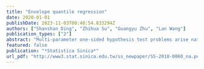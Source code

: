 ```yaml
---
title: "Envelope quantile regression"
date: 2020-01-01
publishDate: 2023-11-03T00:48:54.833294Z
authors: ["Shanshan Ding", "Zhihua Su", "Guangyu Zhu", "Lan Wang"]
publication_types: ["2"]
abstract: "Multi-parameter one-sided hypothesis test problems arise naturally in many applications. We are particularly interested in effective tests for monitoring multiple quality indices in forestry products. Our search reveals that there are many effective statistical methods in the literature for normal data, and that they can easily be used to test hypotheses regarding parameter values permitting asymptotically normal estimators. We find that the classical likelihood ratio test is unsatisfactory, because in order to control the size, it must cope with the least favorable distributions at the cost of power. In this paper, we find a novel way to slightly ease the size control, obtaining a much more powerful test. Simulation confirms that the new test retains good control of the type I error and is markedly more powerful than the likelihood ratio test as well as many competitors based on normal data. The new method performs well in the context of monitoring multiple quality indices."
featured: false
publication: "*Statistica Sinica*"
url_pdf: "http://www3.stat.sinica.edu.tw/ss_newpaper/SS-2018-0060_na.pdf"
---
```


